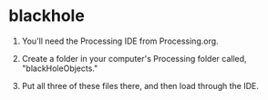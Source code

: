 # blackhole

1. You'll need the Processing IDE from Processing.org.

2. Create a folder in your computer's Processing folder called, "blackHoleObjects."

3. Put all three of these files there, and then load through the IDE.
